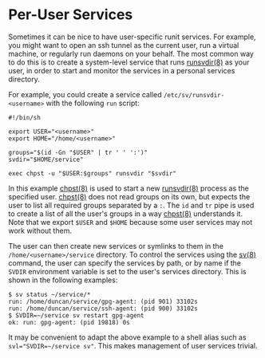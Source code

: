 # Per-User Services

Sometimes it can be nice to have user-specific runit services. For example, you
might want to open an ssh tunnel as the current user, run a virtual machine, or
regularly run daemons on your behalf. The most common way to do this is to
create a system-level service that runs
[runsvdir(8)](https://man.voidlinux.org/runsvdir.8) as your user, in order to
start and monitor the services in a personal services directory.

For example, you could create a service called `/etc/sv/runsvdir-<username>`
with the following `run` script:

```
#!/bin/sh

export USER="<username>"
export HOME="/home/<username>"

groups="$(id -Gn "$USER" | tr ' ' ':')"
svdir="$HOME/service"

exec chpst -u "$USER:$groups" runsvdir "$svdir"
```

In this example [chpst(8)](https://man.voidlinux.org/chpst.8) is used to start a
new [runsvdir(8)](https://man.voidlinux.org/runsvdir.8) process as the specified
user. [chpst(8)](https://man.voidlinux.org/chpst.8) does not read groups on its
own, but expects the user to list all required groups separated by a `:`. The
`id` and `tr` pipe is used to create a list of all the user's groups in a way
[chpst(8)](https://man.voidlinux.org/chpst.8) understands it. Note that we
export `$USER` and `$HOME` because some user services may not work without them.

The user can then create new services or symlinks to them in the
`/home/<username>/service` directory. To control the services using the
[sv(8)](https://man.voidlinux.org/sv.8) command, the user can specify the
services by path, or by name if the `SVDIR` environment variable is set to the
user's services directory. This is shown in the following examples:

```
$ sv status ~/service/*
run: /home/duncan/service/gpg-agent: (pid 901) 33102s
run: /home/duncan/service/ssh-agent: (pid 900) 33102s
$ SVDIR=~/service sv restart gpg-agent
ok: run: gpg-agent: (pid 19818) 0s
```

It may be convenient to adapt the above example to a shell alias such as
`svl="SVDIR=~/service sv"`. This makes management of user services trivial.
